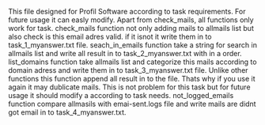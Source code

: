 This file designed for Profil Software according to task requirements. 
For future usage it can easly modify. 
Apart from check_mails, all functions only work for task.
check_mails function not only adding mails to allmails list but also check is this email adres valid. if it isnot it write them in to task_1_myanswer.txt file. 
seach_in_emails function take a string for search in allmails list and write all result in to task_2_myanswer.txt with in a order.
list_domains function take allmails list and categorize this mails according to domain adress and write them in to task_3_myanswer.txt file. Unlike other functions this
  function append all result in to the file. Thats why if you use it again it may dublicate mails. This is not problem for this task but for future usage it should modify a
  according to task needs.
not_logged_emails function compare allmasils with emai-sent.logs file and write mails are didnt got email in to task_4_myanswer.txt.
